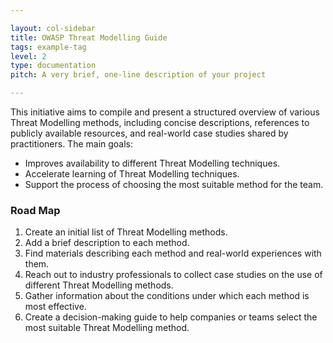 ```yaml
---

layout: col-sidebar
title: OWASP Threat Modelling Guide
tags: example-tag
level: 2
type: documentation
pitch: A very brief, one-line description of your project

---
```


This initiative aims to compile and present a structured overview of various Threat Modelling methods, including concise descriptions, references to publicly available resources, and real-world case studies shared by practitioners.
The main goals:

* Improves availability to different Threat Modelling techniques.
* Accelerate learning of Threat Modelling techniques.
* Support the process of choosing the most suitable method for the team.

### Road Map
1. Create an initial list of Threat Modelling methods.
2. Add a brief description to each method.
3. Find materials describing each method and real-world experiences with them.
4. Reach out to industry professionals to collect case studies on the use of different Threat Modelling methods.
5. Gather information about the conditions under which each method is most effective.
6. Create a decision-making guide to help companies or teams select the most suitable Threat Modelling method.
